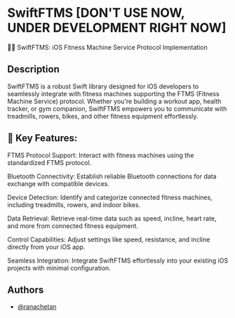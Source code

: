 
# SwiftFTMS [DON'T USE NOW, UNDER DEVELOPMENT RIGHT NOW]
🏋️‍♀️ SwiftFTMS: iOS Fitness Machine Service Protocol Implementation
## Description
SwiftFTMS is a robust Swift library designed for iOS developers to seamlessly integrate with fitness machines supporting the FTMS (Fitness Machine Service) protocol. Whether you're building a workout app, health tracker, or gym companion, SwiftFTMS empowers you to communicate with treadmills, rowers, bikes, and other fitness equipment effortlessly.
## 🔗 Key Features:

FTMS Protocol Support: Interact with fitness machines using the standardized FTMS protocol.

Bluetooth Connectivity: Establish reliable Bluetooth connections for data exchange with compatible devices.

Device Detection: Identify and categorize connected fitness machines, including treadmills, rowers, and indoor bikes.

Data Retrieval: Retrieve real-time data such as speed, incline, heart rate, and more from connected fitness equipment.

Control Capabilities: Adjust settings like speed, resistance, and incline directly from your iOS app.

Seamless Integration: Integrate SwiftFTMS effortlessly into your existing iOS projects with minimal configuration.
## Authors

- [@ranachetan](https://github.com/ranachetan)

